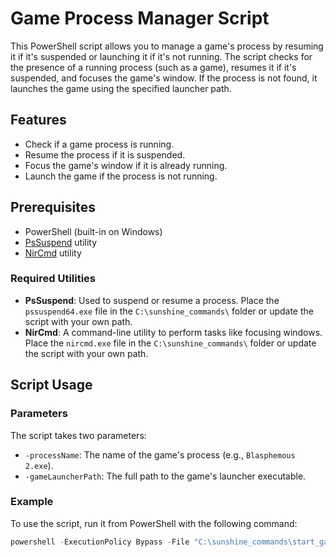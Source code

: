 # Game Process Manager Script

This PowerShell script allows you to manage a game's process by resuming it if it's suspended or launching it if it's not running. The script checks for the presence of a running process (such as a game), resumes it if it's suspended, and focuses the game's window. If the process is not found, it launches the game using the specified launcher path.

## Features

- Check if a game process is running.
- Resume the process if it is suspended.
- Focus the game's window if it is already running.
- Launch the game if the process is not running.

## Prerequisites

- PowerShell (built-in on Windows)
- [PsSuspend](https://docs.microsoft.com/en-us/sysinternals/downloads/pssuspend) utility
- [NirCmd](https://www.nirsoft.net/utils/nircmd.html) utility

### Required Utilities

- **PsSuspend**: Used to suspend or resume a process. Place the `pssuspend64.exe` file in the `C:\sunshine_commands\` folder or update the script with your own path.
- **NirCmd**: A command-line utility to perform tasks like focusing windows. Place the `nircmd.exe` file in the `C:\sunshine_commands\` folder or update the script with your own path.

## Script Usage

### Parameters

The script takes two parameters:
- `-processName`: The name of the game's process (e.g., `Blasphemous 2.exe`).
- `-gameLauncherPath`: The full path to the game's launcher executable.

### Example

To use the script, run it from PowerShell with the following command:

```powershell
powershell -ExecutionPolicy Bypass -File "C:\sunshine_commands\start_game.ps1" -processName "Blasphemous 2.exe" -gameLauncherPath "C:\Games\Blasphemous 2\Blasphemous 2.exe"